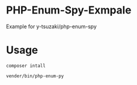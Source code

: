 # PHP-Enum-Spy-Exmpale

Example for y-tsuzaki/php-enum-spy

# Usage

```
composer intall
```
```
vender/bin/php-enum-py
```
